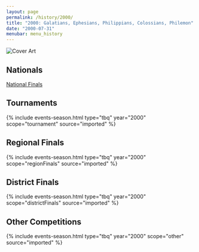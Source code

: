 ```yaml
---
layout: page
permalink: /history/2000/
title: "2000: Galatians, Ephesians, Philippians, Colossians, Philemon"
date: "2000-07-31"
menubar: menu_history
---
```


<img src="{% link assets/scripture-portions/2000.jpg %}" alt="Cover Art" style="max-height:400px" />

## Nationals
<a href="{% link _pages/history/2000/nationals.md %}" class="button is-primary">National Finals</a>

## Tournaments

{% include events-season.html type="tbq" year="2000" scope="tournament" source="imported" %}

## Regional Finals

{% include events-season.html type="tbq" year="2000" scope="regionFinals" source="imported" %}

## District Finals

{% include events-season.html type="tbq" year="2000" scope="districtFinals" source="imported" %}

## Other Competitions

{% include events-season.html type="tbq" year="2000" scope="other" source="imported" %}